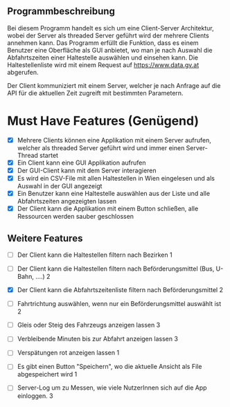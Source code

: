 ## Programmbeschreibung

Bei diesem Programm handelt es sich um eine Client-Server Architektur, wobei der Server als threaded Server geführt wird der mehrere Clients annehmen kann. Das Programm erfüllt die Funktion, dass es einem Benutzer eine Oberfläche als GUI anbietet, wo man je nach Auswahl die Abfahrtszeiten einer Haltestelle auswählen und einsehen kann. Die Haltestellenliste wird mit einem Request auf https://www.data.gv.at abgerufen.

Der Client kommuniziert mit einem Server, welcher je nach Anfrage auf die API für die aktuellen Zeit zugreift mit bestimmten Parametern.

# Must Have Features (Genügend)

- [X] Mehrere Clients können eine Applikation mit einem Server aufrufen, welcher als threaded Server geführt wird und immer einen Server-Thread startet
- [X] Ein Client kann eine GUI Applikation aufrufen
- [X] Der GUI-Client kann mit dem Server interagieren
- [X] Es wird ein CSV-File mit allen Haltestellen in Wien eingelesen und als Auswahl in der GUI angezeigt
- [X] Ein Benutzer kann eine Haltestelle auswählen aus der Liste und alle Abfahrtszeiten angezeigten lassen
- [X] Der Client kann die Applikation mit einem Button schließen, alle Ressourcen werden sauber geschlossen

## Weitere Features

- [ ] Der Client kann die Haltestellen filtern nach Bezirken 1
- [ ] Der Client kann die Haltestellen filtern nach Beförderungsmittel (Bus, U-Bahn, ....) 2
- [X] Der Client kann die Abfahrtszeitenliste filtern nach Beförderungsmittel 2
- [ ] Fahrtrichtung auswählen, wenn nur ein Beförderungsmittel auswählt ist 2
- [ ] Gleis oder Steig des Fahrzeugs anzeigen lassen 3
- [ ] Verbleibende Minuten bis zur Abfahrt anzeigen lassen 3
- [ ] Verspätungen rot anzeigen lassen 1
- [ ] Es gibt einen Button "Speichern", wo die aktuelle Ansicht als File abgespeichert wird 1
- [ ] Server-Log um zu Messen, wie viele NutzerInnen sich auf die App einloggen. 3

